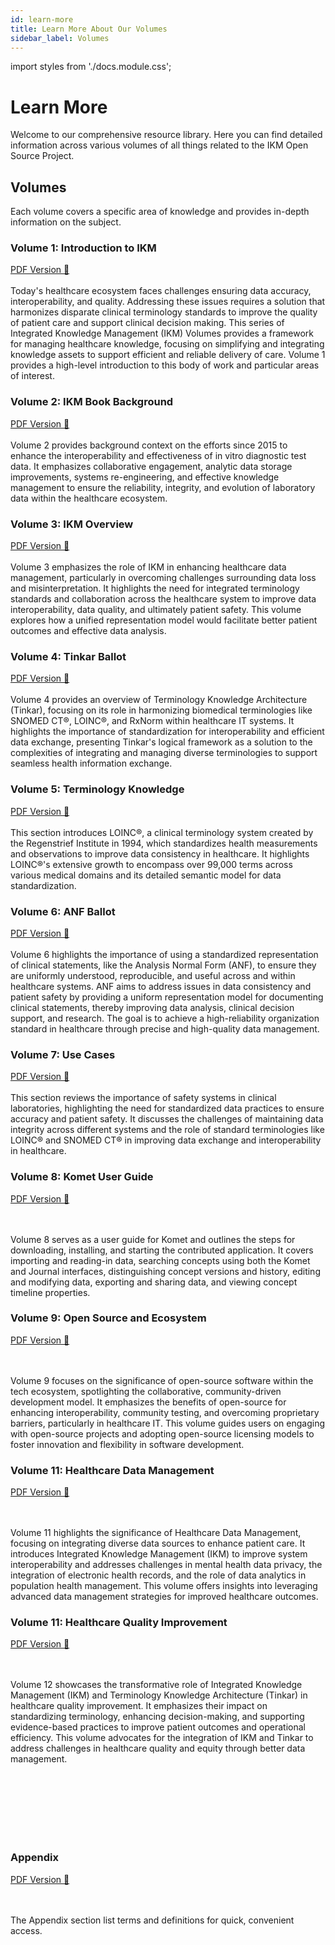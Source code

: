 ```yaml
---
id: learn-more
title: Learn More About Our Volumes
sidebar_label: Volumes
---
```

import styles from './docs.module.css';

# Learn More

Welcome to our comprehensive resource library. Here you can find detailed information across various volumes of all things related to the IKM Open Source Project.

## Volumes

Each volume covers a specific area of knowledge and provides in-depth information on the subject.

### Volume 1: Introduction to IKM
<a href="/Volume-1.pdf" target="_blank" class={styles.pdfLink}> PDF Version 📁 </a>
<br></br>
Today's healthcare ecosystem faces challenges ensuring data accuracy, interoperability, and quality. Addressing these issues requires a solution that harmonizes disparate clinical terminology standards to improve the quality of patient care and support clinical decision making. This series of Integrated Knowledge Management (IKM) Volumes provides a framework for managing healthcare knowledge, focusing on simplifying and integrating knowledge assets to support efficient and reliable delivery of care. Volume 1 provides a high-level introduction to this body of work and particular areas of interest.

<p></p>

### Volume 2: IKM Book Background
<a href="/Volume-2.pdf" target="_blank" class={styles.pdfLink}> PDF Version 📁 </a>
<br></br>
Volume 2 provides background context on the efforts since 2015 to enhance the interoperability and effectiveness of in vitro diagnostic test data. It emphasizes collaborative engagement, analytic data storage improvements, systems re-engineering, and effective knowledge management to ensure the reliability, integrity, and evolution of laboratory data within the healthcare ecosystem.
<p></p>

### Volume 3: IKM Overview
<a href="/Volume-3.pdf" target="_blank" class={styles.pdfLink}> PDF Version 📁 </a>
<br></br>
Volume 3 emphasizes the role of IKM in enhancing healthcare data management, particularly in overcoming challenges surrounding data loss and misinterpretation. It highlights the need for integrated terminology standards and collaboration across the healthcare system to improve data interoperability, data quality, and ultimately patient safety. This volume explores how a unified representation model would facilitate better patient outcomes and effective data analysis.
<p></p>

### Volume 4: Tinkar Ballot
<a href="/Volume-4.pdf" target="_blank" class={styles.pdfLink}> PDF Version 📁 </a>
<br></br>
Volume 4 provides an overview of Terminology Knowledge Architecture (Tinkar), focusing on its role in harmonizing biomedical terminologies like SNOMED CT®, LOINC®, and RxNorm within healthcare IT systems. It highlights the importance of standardization for interoperability and efficient data exchange, presenting Tinkar's logical framework as a solution to the complexities of integrating and managing diverse terminologies to support seamless health information exchange.
<p></p>

### Volume 5: Terminology Knowledge
<a href="/Volume-5.pdf" target="_blank" class={styles.pdfLink}> PDF Version 📁 </a>
<br></br>
This section introduces LOINC®, a clinical terminology system created by the Regenstrief Institute in 1994, which standardizes health measurements and observations to improve data consistency in healthcare. It highlights LOINC®'s extensive growth to encompass over 99,000 terms across various medical domains and its detailed semantic model for data standardization.
<p></p>


### Volume 6: ANF Ballot
<a href="/Volume-6.pdf" target="_blank" class={styles.pdfLink}> PDF Version 📁 </a>
<br></br>
Volume 6 highlights the importance of using a standardized representation of clinical statements, like the Analysis Normal Form (ANF), to ensure they are uniformly understood, reproducible, and useful across and within healthcare systems. ANF aims to address issues in data consistency and patient safety by providing a uniform representation model for documenting clinical statements, thereby improving data analysis, clinical decision support, and research. The goal is to achieve a high-reliability organization standard in healthcare through precise and high-quality data management.
<p></p>

### Volume 7: Use Cases
<a href="/Volume-7.pdf" target="_blank" class={styles.pdfLink}> PDF Version 📁 </a>
<br></br>
This section reviews the importance of safety systems in clinical laboratories, highlighting the need for standardized data practices to ensure accuracy and patient safety. It discusses the challenges of maintaining data integrity across different systems and the role of standard terminologies like LOINC® and SNOMED CT® in improving data exchange and interoperability in healthcare.
<p></p>

### Volume 8: Komet User Guide
<a href="/Volume-8.pdf" target="_blank" class={styles.pdfLink}> PDF Version 📁 </a>

<br></br>
Volume 8 serves as a user guide for Komet and outlines the steps for downloading, installing, and starting the contributed application. It covers importing and reading-in data, searching concepts using both the Komet and Journal interfaces, distinguishing concept versions and history, editing and modifying data, exporting and sharing data, and viewing concept timeline properties.

### Volume 9: Open Source and Ecosystem
<a href="/Volume-9.pdf" target="_blank" class={styles.pdfLink}> PDF Version 📁 </a>

<br></br>
Volume 9 focuses on the significance of open-source software within the tech ecosystem, spotlighting the collaborative, community-driven development model. It emphasizes the benefits of open-source for enhancing interoperability, community testing, and overcoming proprietary barriers, particularly in healthcare IT. This volume guides users on engaging with open-source projects and adopting open-source licensing models to foster innovation and flexibility in software development.

### Volume 11: Healthcare Data Management
<a href="/Volume-11.pdf" target="_blank" class={styles.pdfLink}> PDF Version 📁 </a>

<br></br>
Volume 11 highlights the significance of Healthcare Data Management, focusing on integrating diverse data sources to enhance patient care. It introduces Integrated Knowledge Management (IKM) to improve system interoperability and addresses challenges in mental health data privacy, the integration of electronic health records, and the role of data analytics in population health management. This volume offers insights into leveraging advanced data management strategies for improved healthcare outcomes.

### Volume 11: Healthcare Quality Improvement
<a href="/Volume-12.pdf" target="_blank" class={styles.pdfLink}> PDF Version 📁 </a>

<br></br>
Volume 12 showcases the transformative role of Integrated Knowledge Management (IKM) and Terminology Knowledge Architecture (Tinkar) in healthcare quality improvement. It emphasizes their impact on standardizing terminology, enhancing decision-making, and supporting evidence-based practices to improve patient outcomes and operational efficiency. This volume advocates for the integration of IKM and Tinkar to address challenges in healthcare quality and equity through better data management.


<br></br>
<br></br>
<br></br>

### Appendix
<a href="/Appendix.pdf" target="_blank" class={styles.pdfLink}> PDF Version 📁 </a>

<br></br>
The Appendix section list terms and definitions for quick, convenient access.


<!-- add appendix here -->